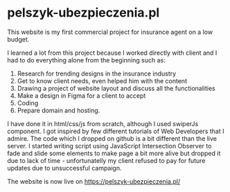# pelszyk-ubezpieczenia.pl

This website is my first commercial project for insurance agent on a low budget.

I learned a lot from this project because I worked directly with client and I had to do everything alone from the beginning such as:<br>
1.  Research for trending designs in the insurance industry<br>
2.  Get to know client needs, even helped him with the content<br>
3.  Drawing a project of website layout and discuss all the functionalities<br>
4.  Make a design in Figma for a client to accept<br>
5.  Coding<br>
6.  Prepare domain and hosting.<br>

I have done it in html/css/js from scratch, although I used swiperJs component. I got inspired by few different tutorials of Web Developers that I admire. 
The code which I dropped on github is a bit different than the live server. I started writing script using JavaScript Intersection Observer to fade and slide some elements to make page a bit more alive but dropped it due to lack of time - unfortunatelly my client refused to pay for future updates due to unsuccessful campaign.


The website is now live on https://pelszyk-ubezpieczenia.pl/
